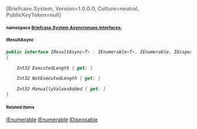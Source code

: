 <h4 style='color: gray;margin:0; padding:0;'> [Briefcase.System, Version=1.0.0.0, Culture=neutral, PublicKeyToken=null]</h4>

#### <small>namespace [Briefcase.System.Asyncronuos.Interfaces](../Namespace/Briefcase.System.Asyncronuos.Interfaces.md);</small>

#### <small>IResultAsync<T></small>

<i>

```csharp
public interface IResultAsync<T> : IEnumerable<T>, IEnumerable, IDisposable
{

	Int32 ExecutedLength { get; }

	Int32 NotExecutedLength { get; }

	Int32 ManuallyValuesAdded { get; }
}
```

</i>


#### <small>Related items</small>

[IEnumerable<T>](IEnumerable`1.md)
[IEnumerable](IEnumerable.md)
[IDisposable](IDisposable.md)